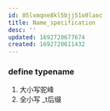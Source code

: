 ```yaml
---
id: 05lxmqne8kl5bjj51o0laoc
title: Name_specification
desc: ''
updated: 1692720677674
created: 1692720611432
---
```


### define typename
1. 大小写驼峰 
2. 全小写 _t后缀